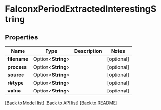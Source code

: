 # FalconxPeriodExtractedInterestingString

## Properties

Name | Type | Description | Notes
------------ | ------------- | ------------- | -------------
**filename** | Option<**String**> |  | [optional]
**process** | Option<**String**> |  | [optional]
**source** | Option<**String**> |  | [optional]
**r#type** | Option<**String**> |  | [optional]
**value** | Option<**String**> |  | [optional]

[[Back to Model list]](../README.md#documentation-for-models) [[Back to API list]](../README.md#documentation-for-api-endpoints) [[Back to README]](../README.md)
